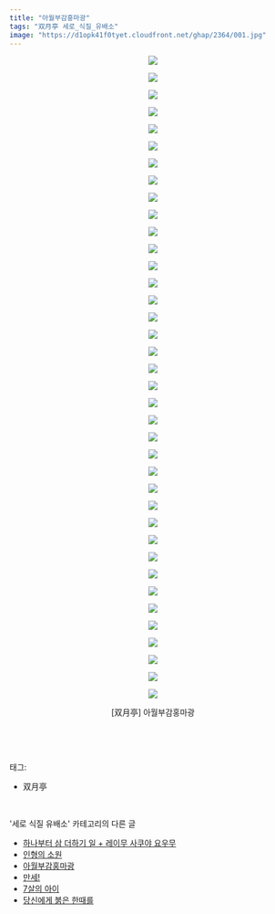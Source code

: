 ```yaml
---
title: "아월부감홍마광"
tags: "双月亭 세로_식질_유배소"
image: "https://d1opk41f0tyet.cloudfront.net/ghap/2364/001.jpg"
---
```

<div class="article">
<p style="text-align: center; clear: none; float: none;"><img src="{{ site.imgserver10 }}/ghap/2364/001.jpg"/></p>
<p style="text-align: center; clear: none; float: none;"><img src="{{ site.imgserver10 }}/ghap/2364/002.jpg"/></p>
<p style="text-align: center; clear: none; float: none;"><img src="{{ site.imgserver10 }}/ghap/2364/003.jpg"/></p>
<p style="text-align: center; clear: none; float: none;"><img src="{{ site.imgserver10 }}/ghap/2364/004.jpg"/></p>
<p style="text-align: center; clear: none; float: none;"><img src="{{ site.imgserver10 }}/ghap/2364/005.jpg"/></p>
<p style="text-align: center; clear: none; float: none;"><img src="{{ site.imgserver10 }}/ghap/2364/006.jpg"/></p>
<p style="text-align: center; clear: none; float: none;"><img src="{{ site.imgserver10 }}/ghap/2364/007.jpg"/></p>
<p style="text-align: center; clear: none; float: none;"><img src="{{ site.imgserver10 }}/ghap/2364/008.jpg"/></p>
<p style="text-align: center; clear: none; float: none;"><img src="{{ site.imgserver10 }}/ghap/2364/009.jpg"/></p>
<p style="text-align: center; clear: none; float: none;"><img src="{{ site.imgserver10 }}/ghap/2364/010.jpg"/></p>
<p style="text-align: center; clear: none; float: none;"><img src="{{ site.imgserver10 }}/ghap/2364/011.jpg"/></p>
<p style="text-align: center; clear: none; float: none;"><img src="{{ site.imgserver10 }}/ghap/2364/012.jpg"/></p>
<p style="text-align: center; clear: none; float: none;"><img src="{{ site.imgserver10 }}/ghap/2364/013.jpg"/></p>
<p style="text-align: center; clear: none; float: none;"><img src="{{ site.imgserver10 }}/ghap/2364/014.jpg"/></p>
<p style="text-align: center; clear: none; float: none;"><img src="{{ site.imgserver10 }}/ghap/2364/015.jpg"/></p>
<p style="text-align: center; clear: none; float: none;"><img src="{{ site.imgserver10 }}/ghap/2364/016.jpg"/></p>
<p style="text-align: center; clear: none; float: none;"><img src="{{ site.imgserver10 }}/ghap/2364/017.jpg"/></p>
<p style="text-align: center; clear: none; float: none;"><img src="{{ site.imgserver10 }}/ghap/2364/018.jpg"/></p>
<p style="text-align: center; clear: none; float: none;"><img src="{{ site.imgserver10 }}/ghap/2364/019.jpg"/></p>
<p style="text-align: center; clear: none; float: none;"><img src="{{ site.imgserver10 }}/ghap/2364/020.jpg"/></p>
<p style="text-align: center; clear: none; float: none;"><img src="{{ site.imgserver10 }}/ghap/2364/021.jpg"/></p>
<p style="text-align: center; clear: none; float: none;"><img src="{{ site.imgserver10 }}/ghap/2364/022.jpg"/></p>
<p style="text-align: center; clear: none; float: none;"><img src="{{ site.imgserver10 }}/ghap/2364/023.jpg"/></p>
<p style="text-align: center; clear: none; float: none;"><img src="{{ site.imgserver10 }}/ghap/2364/024.jpg"/></p>
<p style="text-align: center; clear: none; float: none;"><img src="{{ site.imgserver10 }}/ghap/2364/025.jpg"/></p>
<p style="text-align: center; clear: none; float: none;"><img src="{{ site.imgserver10 }}/ghap/2364/026.jpg"/></p>
<p style="text-align: center; clear: none; float: none;"><img src="{{ site.imgserver10 }}/ghap/2364/027.jpg"/></p>
<p style="text-align: center; clear: none; float: none;"><img src="{{ site.imgserver10 }}/ghap/2364/028.jpg"/></p>
<p style="text-align: center; clear: none; float: none;"><img src="{{ site.imgserver10 }}/ghap/2364/029.jpg"/></p>
<p style="text-align: center; clear: none; float: none;"><img src="{{ site.imgserver10 }}/ghap/2364/030.jpg"/></p>
<p style="text-align: center; clear: none; float: none;"><img src="{{ site.imgserver10 }}/ghap/2364/031.jpg"/></p>
<p style="text-align: center; clear: none; float: none;"><img src="{{ site.imgserver10 }}/ghap/2364/032.jpg"/></p>
<p style="text-align: center; clear: none; float: none;"><img src="{{ site.imgserver10 }}/ghap/2364/033.jpg"/></p>
<p style="text-align: center; clear: none; float: none;"><img src="{{ site.imgserver10 }}/ghap/2364/034.jpg"/></p>
<p style="text-align: center; clear: none; float: none;"><img src="{{ site.imgserver10 }}/ghap/2364/035.jpg"/></p>
<p style="text-align: center; clear: none; float: none;"><img src="{{ site.imgserver10 }}/ghap/2364/036.jpg"/></p>
<p style="text-align: center; clear: none; float: none;"><img src="{{ site.imgserver10 }}/ghap/2364/037.jpg"/></p>
<p style="text-align: center; clear: none; float: none;"><img src="{{ site.imgserver10 }}/ghap/2364/038.jpg"/></p>
<p style="text-align: center; clear: none; float: none;">[双月亭] 아월부감홍마광</p>
<p><br/></p>
</div><br/>
<div class="tagTrail">
<p>태그: </p>
<ul>
<li>双月亭</li>
</ul>
</div><br/>
<div class="another">
<p>'세로 식질 유배소' 카테고리의 다른 글</p>
<ul>
<li><a href="/ghap_4009">하나부터 삼 더하기 일 + 레이무 사쿠야 요우무</a></li>
<li><a href="/ghap_2609">인형의 소원</a></li>
<li><a href="/ghap_2364">아월부감홍마광</a></li>
<li><a href="/ghap_2233">만세!</a></li>
<li><a href="/ghap_2130">7살의 아이</a></li>
<li><a href="/ghap_1996">당신에게 붉은 한때를</a></li>
</ul>
</div><br/>
<div class="cb_module cb_fluid">
<div class="cb_wrt cb_profile">
</div><!-- commentList close -->
</div><br/>
